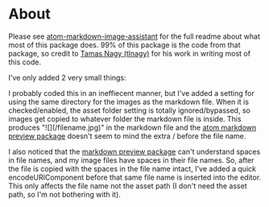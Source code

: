 # About

Please see [atom-markdown-image-assistant](https://atom.io/packages/markdown-image-assistant) for the full readme about what most of this package does. 99% of this package is the code from that package, so credit to [Tamas Nagy (tlnagy)](https://github.com/tlnagy) for his work in writing most of this code. 

I've only added 2 very small things:

I probably coded this in an ineffiecent manner, but I've added a setting for using the same directory for the images as the markdown file. When it is checked/enabled, the asset folder setting is totally ignored/bypassed, so images get copied to whatever folder the markdown file is inside. This produces "!\[](/filename.jpg)" in the markdown file and the [atom markdown preview package](https://atom.io/packages/markdown-preview) doesn't seem to mind the extra / before the file name. 

I also noticed that the [markdown preview package](https://atom.io/packages/markdown-preview) can't understand spaces in file names, and my image files have spaces in their file names. So, after the file is copied with the spaces in the file name intact, I've added a quick encodeURIComponent before that same file name is inserted into the editor. This only affects the file name not the asset path (I don't need the asset path, so I'm not bothering with it). 
